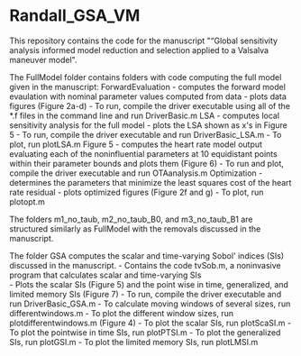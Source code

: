 # Randall_GSA_VM
This repository contains the code for the manuscript "“Global sensitivity analysis informed model reduction and selection applied to a Valsalva maneuver model". 

The FullModel folder contains folders with code computing the full model given in the manuscript: 
  ForwardEvaluation
	- computes the forward model evaulation with nominal parameter values computed from data
	- plots data figures (Figure 2a-d)
	- To run, compile the driver executable using all of the *.f files in the command line and run DriverBasic.m
  LSA
	- computes local sensitivity analysis for the full model
	- plots the LSA shown as x's in Figure 5
	- To run, compile the driver executable and run DriverBasic_LSA.m 
	- To plot, run plotLSA.m 
  Figure 5 
	- computes the heart rate model output evaluating each of the noninfluential parameters at 10 equidistant points within their parameter bounds and plots them (Figure 6)
	- To run and plot, compile the driver executable and run OTAanalysis.m 
  Optimization
	- determines the parameters that minimize the least squares cost of the heart rate residual 
	- plots optimized figures (Figure 2f and g)
	- To plot, run plotopt.m 
  
The folders m1_no_taub, m2_no_taub_B0, and m3_no_taub_B1 are structured similarly as FullModel with the removals discussed in the manuscript. 

The folder GSA computes the scalar and time-varying Sobol' indices (SIs) discussed in the manuscript.
	- Contains the code tvSob.m, a noninvasive program that calculates scalar and time-varying SIs   
	- Plots the scalar SIs (Figure 5) and the point wise in time, generalized, and limited memory SIs (Figure 7)
	- To run, compile the driver executable and run DriverBasic_GSA.m 
	- To calculate moving windows of several sizes, run differentwindows.m 
	- To plot the different window sizes, run plotdifferentwindows.m (Figure 4)
	- To plot the scalar SIs, run plotScaSI.m 
	- To plot the pointwise in time SIs, run plotPTSI.m
	- To plot the generalized SIs, run plotGSI.m
	- To plot the limited memory SIs, run plotLMSI.m 

